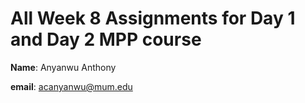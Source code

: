 # All Week 8 Assignments for Day 1 and Day 2 MPP course

**Name**: Anyanwu Anthony

**email**: acanyanwu@mum.edu
